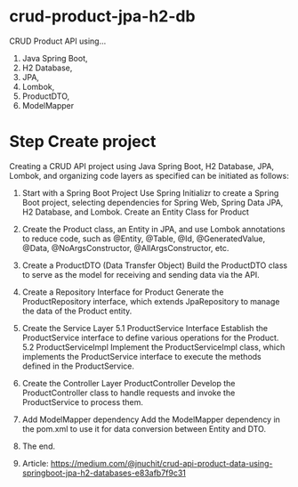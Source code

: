 # crud-product-jpa-h2-db
CRUD Product API using...
1. Java Spring Boot,
2. H2 Database,
3. JPA,
4. Lombok,
5. ProductDTO,
6. ModelMapper

# Step Create project
Creating a CRUD API project using Java Spring Boot, H2 Database, JPA, Lombok, and organizing code layers as specified can be initiated as follows:

1. Start with a Spring Boot Project
Use Spring Initializr to create a Spring Boot project, 
selecting dependencies for Spring Web, Spring Data JPA, H2 Database, and Lombok.
Create an Entity Class for Product

2. Create the Product class, an Entity in JPA, and use Lombok annotations to reduce code, such as @Entity, @Table, @Id, @GeneratedValue, @Data, @NoArgsConstructor, @AllArgsConstructor, etc.

3. Create a ProductDTO (Data Transfer Object)
Build the ProductDTO class to serve as the model for receiving and sending data via the API.

4. Create a Repository Interface for Product
Generate the ProductRepository interface, which extends JpaRepository to manage the data of the Product entity.

5. Create the Service Layer
5.1 ProductService Interface
Establish the ProductService interface to define various operations for the Product.
5.2 ProductServiceImpl
Implement the ProductServiceImpl class, which implements the ProductService interface to execute the methods defined in the ProductService.

6. Create the Controller Layer
ProductController
Develop the ProductController class to handle requests and invoke the ProductService to process them.

7. Add ModelMapper dependency 
Add the ModelMapper dependency in the pom.xml to use it for data conversion between Entity and DTO.

8. The end.
9. Article: https://medium.com/@jnuchit/crud-api-product-data-using-springboot-jpa-h2-databases-e83afb7f9c31
